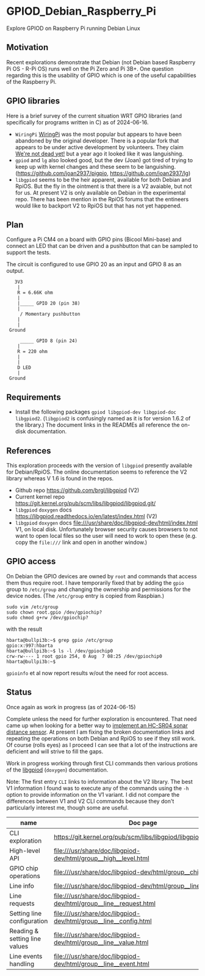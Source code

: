 # GPIOD_Debian_Raspberry_Pi

Explore GPIOD on Raspberry Pi running Debian Linux

## Motivation

Recent explorations demonstrate that Debian (not Debian based Raspberry Pi OS - R-Pi OS) runs well on the Pi Zero and Pi 3B+. One question regarding this is the usability of GPIO which is one of the useful capabilities of the Raspberry Pi.

## GPIO libraries

Here is a brief survey of the current situation WRT GPIO libraries (and specifically for programs written in C) as of 2024-06-16.

* `WiringPi` [WiringPi](http://wiringpi.com/) was the most popular but appears to have been abandoned by the original developer. There is a popular fork that appears to be under active development by volunteers. They claim [We're not dead yet!](https://github.com/WiringPi/WiringPi/discussions/202) but a year ago it looked like it was languishing.
* `gpiod` and `lg` also looked good, but the dev (Joan) got tired of trying to keep up with kernel changes and these seem to be languishing. (<https://github.com/joan2937/pigpio>, <https://github.com/joan2937/lg>)
* `libgpiod` seems to be the heir apparent, available for both Debian and RpiOS. But the fly in the ointment is that there is a V2 avaiable, but not for us. At present V2 is only available on Debian in the experimental repo. There has been mention in the RpiOS forums that the entineers would like to backport V2 to RpiOS but that has not yet happened.

## Plan

Configure a Pi CM4 on a board with GPIO pins (Bicool Mini-base) and connect an LED that can be driven and a pushbutton that can be sampled to support the tests.

The circuit is configured to use GPIO 20 as an input and GPIO 8 as an output.

```text
   3V3
    |
    R = 6.66K ohm
    |
    |_____ GPIO 20 (pin 38)
    |
     / Momentary pushbutton
    |
    |
 Ground
```

```text
     _____ GPIO 8 (pin 24)
    |
    R = 220 ohm
    |
    |
    D LED
    |
 Ground
```

## Requirements

* Install the following packages `gpiod libgpiod-dev libgpiod-doc libgpiod2`. (`libgpiod2` is confusingly named as it is for version 1.6.2 of the library.) The document links in the READMEs all reference the on-disk documentation.

## References

This exploration proceeds with the version of `libgpiod` presently available for Debian/RpiOS. The online documentation seems to reference the V2 library whereas V 1.6 is found in the repos.

* Github repo <https://github.com/brgl/libgpiod> (V2)
* Current kernel repo <https://git.kernel.org/pub/scm/libs/libgpiod/libgpiod.git/>
* `libgpiod` `doxygen` docs <https://libgpiod.readthedocs.io/en/latest/index.html> (V2)
* `libgpiod` `doxygen` docs <file:///usr/share/doc/libgpiod-dev/html/index.html> V1, on local disk. Unfortunately browser security causes browsers to not want to open local files so the user will need to work to open these (e.g. copy the `file:///` link and open in another window.)

## GPIO access

On Debian the GPIO devices are owned by `root` and commands that access them thus require root. I have temporarily fixed that by adding the `gpio` group to `/etc/group` and changing the ownership and permissions for the device nodes. (The `/etc/group` entry is copied from Raspbian.)

```text
sudo vim /etc/group
sudo chown root.gpio /dev/gpiochip?
sudo chmod g+rw /dev/gpiochip?
```

with the result

```text
hbarta@bullpi3b:~$ grep gpio /etc/group
gpio:x:997:hbarta
hbarta@bullpi3b:~$ ls -l /dev/gpiochip0
crw-rw---- 1 root gpio 254, 0 Aug  7 08:25 /dev/gpiochip0
hbarta@bullpi3b:~$ 
```

`gpioinfo` et al now report results w/out the need for root access.

## Status 

Once again as work in progress (as of 2024-06-15)

Complete unless the need for further exploration is encountered. That need came up when looking for a better way to [implement an HC-SR04 sonar distance sensor](https://github.com/HankB/interrupt-driven-HC-SR04). At present I am fixing the broken documentation links and repeating the operations on both Debian and RpiOS to see if they still work. Of course (rolls eyes) as I proceed I can see that a lot of the instructions are deficient and will strive to fill the gaps.

Work in progress working through first CLI commands then various protions of the [libgpiod](https://libgpiod.readthedocs.io/en/latest/index.html) (`doxygen`) documentation.

Note: The first entry `CLI` links to information about the V2 library. The best V1 information I found was to execute any of the commands using the `-h` option to provide information on the V1 variant. I did not compare the differences between V1 and V2 CLI commands because they don't particularly interest me, though some are useful.

|name|Doc page|dir|status|
|---|---|---|---|
|CLI exploration|<https://git.kernel.org/pub/scm/libs/libgpiod/libgpiod.git/about/>|`CLI`|done|
|High-level API|<file:///usr/share/doc/libgpiod-dev/html/group__high__level.html>|`C_blinky`|done|
|GPIO chip operations|<file:///usr/share/doc/libgpiod-dev/html/group__chips.html>|`chip_operations`|done|
|Line info|<file:///usr/share/doc/libgpiod-dev/html/group__line__info.html>|`line_info`|done|
|Line requests|<file:///usr/share/doc/libgpiod-dev/html/group__line__request.html>|`line_request`|done|
|Setting line configuration|<file:///usr/share/doc/libgpiod-dev/html/group__line__config.html>|`line_config`|done|
|Reading & setting line values|<file:///usr/share/doc/libgpiod-dev/html/group__line__value.html>|`line_IO`|done|
|Line events handling|<file:///usr/share/doc/libgpiod-dev/html/group__line__event.html>|`line_events`|done|
